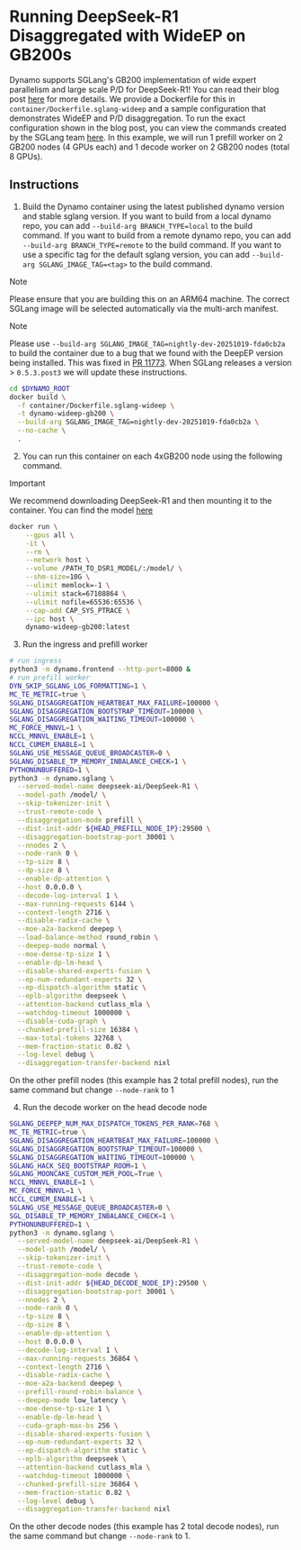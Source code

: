<!--
SPDX-FileCopyrightText: Copyright (c) 2025 NVIDIA CORPORATION & AFFILIATES. All rights reserved.
SPDX-License-Identifier: Apache-2.0
-->

# Running DeepSeek-R1 Disaggregated with WideEP on GB200s

Dynamo supports SGLang's GB200 implementation of wide expert parallelism and large scale P/D for DeepSeek-R1! You can read their blog post [here](https://lmsys.org/blog/2025-06-16-gb200-part-1/) for more details. We provide a Dockerfile for this in `container/Dockerfile.sglang-wideep` and a sample configuration that demonstrates WideEP and P/D  disaggregation. To run the exact configuration shown in the blog post, you can view the commands created by the SGLang team [here](https://github.com/sgl-project/sglang/issues/7227). In this example, we will run 1 prefill worker on 2 GB200 nodes (4 GPUs each) and 1 decode worker on 2 GB200 nodes (total 8 GPUs).

## Instructions

1. Build the Dynamo container using the latest published dynamo version and stable sglang version. If you want to build from a local dynamo repo, you can add `--build-arg BRANCH_TYPE=local` to the build command. If you want to build from a remote dynamo repo, you can add `--build-arg BRANCH_TYPE=remote` to the build command. If you want to use a specific tag for the default sglang version, you can add `--build-arg SGLANG_IMAGE_TAG=<tag>` to the build command.

> [!Note]
> Please ensure that you are building this on an ARM64 machine. The correct SGLang image will be selected automatically via the multi-arch manifest.

> [!Note]
> Please use `--build-arg SGLANG_IMAGE_TAG=nightly-dev-20251019-fda0cb2a` to build the container due to a bug that we found with the DeepEP version being installed. This was fixed in [PR 11773](https://github.com/sgl-project/sglang/pull/11773). When SGLang releases a version > `0.5.3.post3` we will update these instructions.

```bash
cd $DYNAMO_ROOT
docker build \
  -f container/Dockerfile.sglang-wideep \
  -t dynamo-wideep-gb200 \
  --build-arg SGLANG_IMAGE_TAG=nightly-dev-20251019-fda0cb2a \
  --no-cache \
  .
```

2. You can run this container on each 4xGB200 node using the following command.

> [!IMPORTANT]
> We recommend downloading DeepSeek-R1 and then mounting it to the container. You can find the model [here](https://huggingface.co/deepseek-ai/DeepSeek-R1)

```bash
docker run \
    --gpus all \
    -it \
    --rm \
    --network host \
    --volume /PATH_TO_DSR1_MODEL/:/model/ \
    --shm-size=10G \
    --ulimit memlock=-1 \
    --ulimit stack=67108864 \
    --ulimit nofile=65536:65536 \
    --cap-add CAP_SYS_PTRACE \
    --ipc host \
    dynamo-wideep-gb200:latest
```

3. Run the ingress and prefill worker

```bash
# run ingress
python3 -m dynamo.frontend --http-port=8000 &
# run prefill worker
DYN_SKIP_SGLANG_LOG_FORMATTING=1 \
MC_TE_METRIC=true \
SGLANG_DISAGGREGATION_HEARTBEAT_MAX_FAILURE=100000 \
SGLANG_DISAGGREGATION_BOOTSTRAP_TIMEOUT=100000 \
SGLANG_DISAGGREGATION_WAITING_TIMEOUT=100000 \
MC_FORCE_MNNVL=1 \
NCCL_MNNVL_ENABLE=1 \
NCCL_CUMEM_ENABLE=1 \
SGLANG_USE_MESSAGE_QUEUE_BROADCASTER=0 \
SGLANG_DISABLE_TP_MEMORY_INBALANCE_CHECK=1 \
PYTHONUNBUFFERED=1 \
python3 -m dynamo.sglang \
  --served-model-name deepseek-ai/DeepSeek-R1 \
  --model-path /model/ \
  --skip-tokenizer-init \
  --trust-remote-code \
  --disaggregation-mode prefill \
  --dist-init-addr ${HEAD_PREFILL_NODE_IP}:29500 \
  --disaggregation-bootstrap-port 30001 \
  --nnodes 2 \
  --node-rank 0 \
  --tp-size 8 \
  --dp-size 8 \
  --enable-dp-attention \
  --host 0.0.0.0 \
  --decode-log-interval 1 \
  --max-running-requests 6144 \
  --context-length 2716 \
  --disable-radix-cache \
  --moe-a2a-backend deepep \
  --load-balance-method round_robin \
  --deepep-mode normal \
  --moe-dense-tp-size 1 \
  --enable-dp-lm-head \
  --disable-shared-experts-fusion \
  --ep-num-redundant-experts 32 \
  --ep-dispatch-algorithm static \
  --eplb-algorithm deepseek \
  --attention-backend cutlass_mla \
  --watchdog-timeout 1000000 \
  --disable-cuda-graph \
  --chunked-prefill-size 16384 \
  --max-total-tokens 32768 \
  --mem-fraction-static 0.82 \
  --log-level debug \
  --disaggregation-transfer-backend nixl
```

On the other prefill nodes (this example has 2 total prefill nodes), run the same command but change `--node-rank` to 1

4. Run the decode worker on the head decode node

```bash
SGLANG_DEEPEP_NUM_MAX_DISPATCH_TOKENS_PER_RANK=768 \
MC_TE_METRIC=true \
SGLANG_DISAGGREGATION_HEARTBEAT_MAX_FAILURE=100000 \
SGLANG_DISAGGREGATION_BOOTSTRAP_TIMEOUT=100000 \
SGLANG_DISAGGREGATION_WAITING_TIMEOUT=100000 \
SGLANG_HACK_SEQ_BOOTSTRAP_ROOM=1 \
SGLANG_MOONCAKE_CUSTOM_MEM_POOL=True \
NCCL_MNNVL_ENABLE=1 \
MC_FORCE_MNNVL=1 \
NCCL_CUMEM_ENABLE=1 \
SGLANG_USE_MESSAGE_QUEUE_BROADCASTER=0 \
SGL_DISABLE_TP_MEMORY_INBALANCE_CHECK=1 \
PYTHONUNBUFFERED=1 \
python3 -m dynamo.sglang \
  --served-model-name deepseek-ai/DeepSeek-R1 \
  --model-path /model/ \
  --skip-tokenizer-init \
  --trust-remote-code \
  --disaggregation-mode decode \
  --dist-init-addr ${HEAD_DECODE_NODE_IP}:29500 \
  --disaggregation-bootstrap-port 30001 \
  --nnodes 2 \
  --node-rank 0 \
  --tp-size 8 \
  --dp-size 8 \
  --enable-dp-attention \
  --host 0.0.0.0 \
  --decode-log-interval 1 \
  --max-running-requests 36864 \
  --context-length 2716 \
  --disable-radix-cache \
  --moe-a2a-backend deepep \
  --prefill-round-robin-balance \
  --deepep-mode low_latency \
  --moe-dense-tp-size 1 \
  --enable-dp-lm-head \
  --cuda-graph-max-bs 256 \
  --disable-shared-experts-fusion \
  --ep-num-redundant-experts 32 \
  --ep-dispatch-algorithm static \
  --eplb-algorithm deepseek \
  --attention-backend cutlass_mla \
  --watchdog-timeout 1000000 \
  --chunked-prefill-size 36864 \
  --mem-fraction-static 0.82 \
  --log-level debug \
  --disaggregation-transfer-backend nixl
```

On the other decode nodes (this example has 2 total decode nodes), run the same command but change `--node-rank` to 1.